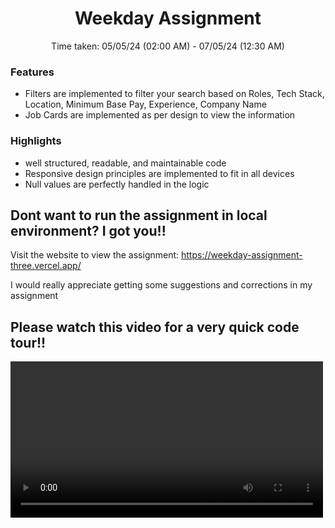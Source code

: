 <h1 align="center">Weekday Assignment</h1>
<p align="center">Time taken: 05/05/24 (02:00 AM) - 07/05/24 (12:30 AM)</p>

### Features

- Filters are implemented to filter your search based on Roles, Tech Stack, Location, Minimum Base Pay, Experience, Company Name
- Job Cards are implemented as per design to view the information

### Highlights

- well structured, readable, and maintainable code
- Responsive design principles are implemented to fit in all devices
- Null values are perfectly handled in the logic



## Dont want to run the assignment in local environment? I got you!!

Visit the website to view the assignment: https://weekday-assignment-three.vercel.app/

I would really appreciate getting some suggestions and corrections in my assignment

## Please watch this video for a very quick code tour!!
<video src="readmeassets/quickCodeTour.mp4" width="500px" >

### Main Page - Desktop

<img src="readmeassets/desktop_view.png" width="500px" >

### Main Page - Mobile

<img src="readmeassets/mobile_view.png" width="300px" >



## Technology Stack

- **Coding Languages**: <img alt="JavaScript" src="https://img.shields.io/badge/javascript%20-%23323330.svg?&style=for-the-badge&logo=javascript&logoColor=%23F7DF1E"/> <img alt="HTML5" src="https://img.shields.io/badge/html5%20-%23E34F26.svg?&style=for-the-badge&logo=html5&logoColor=white"/> <img alt="CSS3" src="https://img.shields.io/badge/css3%20-%231572B6.svg?&style=for-the-badge&logo=css3&logoColor=white"/>

- **Tools & Frameworks**: <img alt="ReactJS" src="https://img.shields.io/badge/react-%2320232a.svg?style=for-the-badge&logo=react&logoColor=%2361DAFB"/> 

- **Project Management Tools**: <img alt="GitHub" src="https://img.shields.io/badge/github%20-%23121011.svg?&style=for-the-badge&logo=github&logoColor=white"/> <img alt="Git" src="https://img.shields.io/badge/git%20-%23F05033.svg?&style=for-the-badge&logo=git&logoColor=white"/>

<hr>

## Environment Setup for local use-


- Download and install a code/ text editor. - Recommended- - [Download VS Code](https://code.visualstudio.com/download) 
  <br/>

- Download [Node Js and npm(Node package manager)](https://nodejs.org/en/) (when you install Node, npm also gets installed by default)
  <br/>


- Download and extract the github repositor
<br/>

- Open the project (weekday_assignment-main) using VS Code
  <br/>

- Open a new terminal and run this command to install all dependencies for the frontend of this project.

```
npm install
```

<br/>

- Now run this command to start the project.

```
npm start
```
<br/>

- Now you are all set to use this project.

## Developer

- Md Riyaz Ahmed
